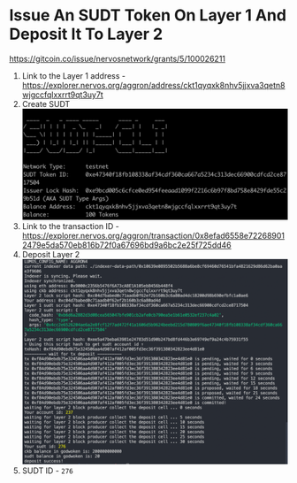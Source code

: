 # Issue An SUDT Token On Layer 1 And Deposit It To Layer 2

https://gitcoin.co/issue/nervosnetwork/grants/5/100026211

1. Link to the Layer 1 address - https://explorer.nervos.org/aggron/address/ckt1qyqxk8nhv5jjxva3qetn8wjgccfqlxxrrt9qt3uy7t
2. Create SUDT ![](./issue-sudt.png)
3. Link to the transaction ID - https://explorer.nervos.org/aggron/transaction/0x8efad6558e722689012479e5da570eb816b72f0a67696bd9a6bc2e25f725dd46
4. Deposit Layer 2 ![](./to-layer-2.png)
5. SUDT ID - `276`
